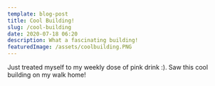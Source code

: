```yaml
---
template: blog-post
title: Cool Building!
slug: /cool-building
date: 2020-07-18 06:20
description: What a fascinating building!
featuredImage: /assets/coolbuilding.PNG
---
```


Just treated myself to my weekly dose of pink drink :). Saw this cool building on my walk home!
